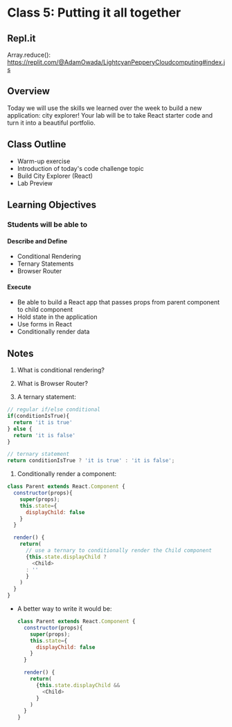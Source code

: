 # Class 5: Putting it all together

## Repl.it
Array.reduce(): https://replit.com/@AdamOwada/LightcyanPepperyCloudcomputing#index.js

## Overview

Today we will use the skills we learned over the week to build a new application: city explorer! Your lab will be to take React starter code and turn it into a beautiful portfolio.

## Class Outline

- Warm-up exercise
- Introduction of today's code challenge topic
- Build City Explorer (React)
- Lab Preview

## Learning Objectives

### Students will be able to

#### Describe and Define

- Conditional Rendering
- Ternary Statements
- Browser Router

#### Execute

- Be able to build a React app that passes props from parent component to child component
- Hold state in the application
- Use forms in React
- Conditionally render data

## Notes

1. What is conditional rendering?

1. What is Browser Router?

1. A ternary statement:

  ```javaScript
  // regular if/else conditional
  if(conditionIsTrue){
    return 'it is true'
  } else {
    return 'it is false'
  }

  // ternary statement
  return conditionIsTrue ? 'it is true' : 'it is false';
  ```

1. Conditionally render a component:

  ```javaScript
  class Parent extends React.Component {
    constructor(props){
      super(props);
      this.state={
        displayChild: false
      }
    }

    render() {
      return(
        // use a ternary to conditionally render the Child component
        {this.state.displayChild ?
          <Child>
        : ''
        }
      )
    }
  }
  ```

- A better way to write it would be:

  ```javaScript
  class Parent extends React.Component {
    constructor(props){
      super(props);
      this.state={
        displayChild: false
      }
    }

    render() {
      return(
        {this.state.displayChild &&
          <Child>
        }
      )
    }
  }
  ```
